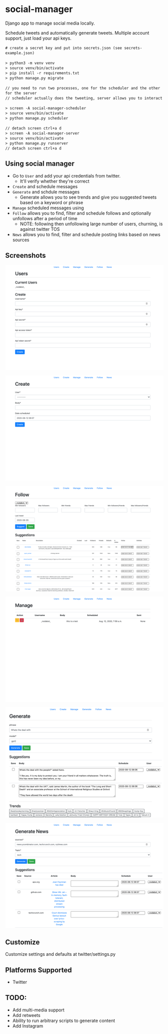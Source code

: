 # social-manager

Django app to manage social media locally.

Schedule tweets and automatically generate tweets. Multiple account support, just load your api keys.

```
# create a secret key and put into secrets.json (see secrets-example.json)

> python3 -m venv venv
> source venv/bin/activate
> pip install -r requirements.txt
> python manage.py migrate

// you need to run two processes, one for the scheduler and the other for the server
// scheduler actually does the tweeting, server allows you to interact

> screen -A social-manager-scheduler
> source venv/bin/activate
> python manage.py scheduler

// detach screen ctrl+a d
> screen -A social-manager-server
> source venv/bin/activate
> python manage.py runserver
// detach screen ctrl+a d
```

## Using social manager

- Go to `User` and add your api credentials from twitter. 
  - It'll verify whether they're correct
- `Create` and schedule messages
- `Generate` and schdule messages
  - Generate allows you to see trends and give you suggested tweets based on a keyword or phrase
- `Manage` scheduled messages using
- `Follow` allows you to find, filter and schedule follows and optionally unfollows after a period of time
  - NOTE: following then unfollowing large number of users, churning, is against twitter TOS
- `News` allows you to find, filter and schedule posting links based on news sources

## Screenshots
![users](static/screenshots/users.png?raw=true "Users")

![create](static/screenshots/create.png?raw=true "Create")

![follow](static/screenshots/follow.png?raw=true "Follow")

![manage](static/screenshots/manage.png?raw=true "Manage")

![generate](static/screenshots/generate.png?raw=true "Generate")

![news](static/screenshots/news.png?raw=true "news")


## Customize
Customize settings and defaults at twitter/settings.py

## Platforms Supported
- Twitter

## TODO:
- Add multi-media support
- Add retweets
- Ability to run arbitrary scripts to generate content
- Add Instagram
